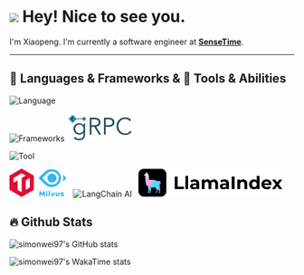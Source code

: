 
<h1><img src="https://emojis.slackmojis.com/emojis/images/1531849430/4246/blob-sunglasses.gif?1531849430" width="30"/> Hey! Nice to see you.</h1>

I'm Xiaopeng. I'm currently a software engineer at <strong><a href="https://www.sensetime.com/">SenseTime</a></strong>.

<hr>
<h2 >🚀 Languages & Frameworks & 🔨 Tools & Abilities </h2>

![Language](https://go-skill-icons.vercel.app/api/icons?i=go,py,rust,latex,md,git)

![Frameworks](https://go-skill-icons.vercel.app/api/icons?i=mysql,redis,kafka,grafana,docker,kubernetes,pytorch,fastapi) <img src="icons/grpc-logo.svg" alt="gRPC" height="50" />

![Tool](https://go-skill-icons.vercel.app/api/icons?i=vscode,matlab,notion,postman,bash,vim,apple,linux)

<p> 
  <img src="icons/TiDB_original.svg" alt="TiDB" height="50" />&nbsp&nbsp<img src="icons/milvus-stacked-color.svg" alt="Milvus" height="50" />&nbsp&nbsp
  <img src="https://raw.githubusercontent.com/langchain-ai/.github/main/profile/logo-dark.svg#gh-light-mode-only" alt="LangChain AI" height="50" />&nbsp&nbsp
  <img src="icons/LlamaIndex.svg" alt="LlamaIndex" height="50" />&nbsp&nbsp
</p>

<h2>🔥 Github Stats </h2>

![simonwei97's GitHub stats](https://github-readme-stats.vercel.app/api?username=simonwei97\&show_icons=true\&show=reviews,discussions_started,discussions_answered,prs_merged,prs_merged_percentage)

![simonwei97's WakaTime stats](https://github-readme-stats.vercel.app/api/wakatime?username=simonwei97\&layout=compact)
